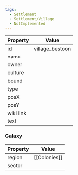 ```yaml
---
tags:
  - Settlement
  - Settlement/Village
  - NotImplemented
---
```


| Property  | Value             |
| --------- | ----------------- |
| id        | village_bestoon |
| name      |                   |
| owner     |                   |
| culture   |                   |
| bound     |                   |
| type      |                   |
| posX      |                   |
| posY      |                   |
| wiki link |                   |
| text      |                   |

### Galaxy
| Property | Value        |
| -------- | ------------ |
| region   | [[Colonies]] |
| sector   |              |
